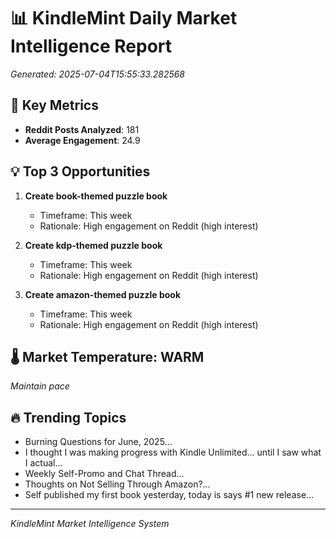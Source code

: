 # 📊 KindleMint Daily Market Intelligence Report

*Generated: 2025-07-04T15:55:33.282568*

## 🎯 Key Metrics

- **Reddit Posts Analyzed**: 181
- **Average Engagement**: 24.9

## 💡 Top 3 Opportunities

1. **Create book-themed puzzle book**
   - Timeframe: This week
   - Rationale: High engagement on Reddit (high interest)

2. **Create kdp-themed puzzle book**
   - Timeframe: This week
   - Rationale: High engagement on Reddit (high interest)

3. **Create amazon-themed puzzle book**
   - Timeframe: This week
   - Rationale: High engagement on Reddit (high interest)


## 🌡️ Market Temperature: WARM
*Maintain pace*

## 🔥 Trending Topics

- Burning Questions for June, 2025...
- I thought I was making progress with Kindle Unlimited… until I saw what I actual...
- Weekly Self-Promo and Chat Thread...
- Thoughts on Not Selling Through Amazon?...
- Self published my first book yesterday, today is says #1 new release...

---
*KindleMint Market Intelligence System*